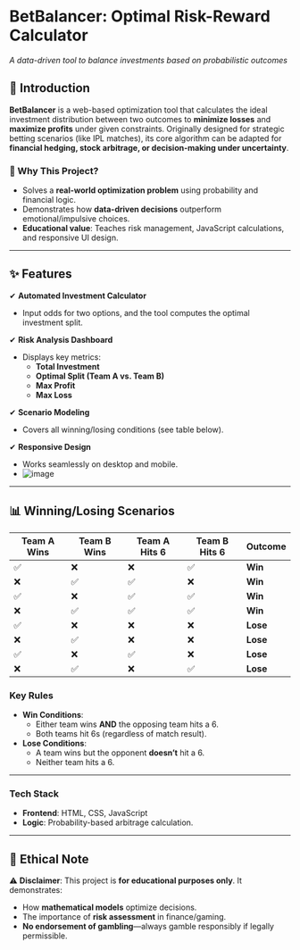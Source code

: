 
# **BetBalancer: Optimal Risk-Reward Calculator**  
*A data-driven tool to balance investments based on probabilistic outcomes*  

## **📌 Introduction**  
**BetBalancer** is a web-based optimization tool that calculates the ideal investment distribution between two outcomes to **minimize losses** and **maximize profits** under given constraints. Originally designed for strategic betting scenarios (like IPL matches), its core algorithm can be adapted for **financial hedging, stock arbitrage, or decision-making under uncertainty**.  

### **🤔 Why This Project?**  
- Solves a **real-world optimization problem** using probability and financial logic.  
- Demonstrates how **data-driven decisions** outperform emotional/impulsive choices.  
- **Educational value**: Teaches risk management, JavaScript calculations, and responsive UI design.  

---

## **✨ Features**  
✔ **Automated Investment Calculator**  
   - Input odds for two options, and the tool computes the optimal investment split.  

✔ **Risk Analysis Dashboard**  
   - Displays key metrics:  
     - **Total Investment**  
     - **Optimal Split (Team A vs. Team B)**  
     - **Max Profit**  
     - **Max Loss**  

✔ **Scenario Modeling**  
   - Covers all winning/losing conditions (see table below).  

✔ **Responsive Design**  
   - Works seamlessly on desktop and mobile.
   -  ![image](https://github.com/user-attachments/assets/775a8ee9-69fd-4872-9683-2802c573ae6c)

---

## **📊 Winning/Losing Scenarios**  
| Team A Wins | Team B Wins | Team A Hits 6 | Team B Hits 6 | Outcome  |  
|-------------|-------------|---------------|---------------|----------|  
| ✅          | ❌          | ❌            | ✅            | **Win**  |  
| ❌          | ✅          | ✅            | ❌            | **Win**  |  
| ✅          | ❌          | ✅            | ✅            | **Win**  |  
| ❌          | ✅          | ✅            | ✅            | **Win**  |  
| ✅          | ❌          | ❌            | ❌            | **Lose** |  
| ❌          | ✅          | ❌            | ❌            | **Lose** |  
| ✅          | ❌          | ✅            | ❌            | **Lose** |  
| ❌          | ✅          | ❌            | ✅            | **Lose** |  

### **Key Rules**  
- **Win Conditions**:  
  - Either team wins **AND** the opposing team hits a 6.  
  - Both teams hit 6s (regardless of match result).  
- **Lose Conditions**:  
  - A team wins but the opponent **doesn’t** hit a 6.  
  - Neither team hits a 6.  

---

### **Tech Stack**  
- **Frontend**: HTML, CSS, JavaScript  
- **Logic**: Probability-based arbitrage calculation.  

---

## **🚨 Ethical Note**  
⚠️ **Disclaimer**: This project is **for educational purposes only**. It demonstrates:  
- How **mathematical models** optimize decisions.  
- The importance of **risk assessment** in finance/gaming.  
- **No endorsement of gambling**—always gamble responsibly if legally permissible.  

